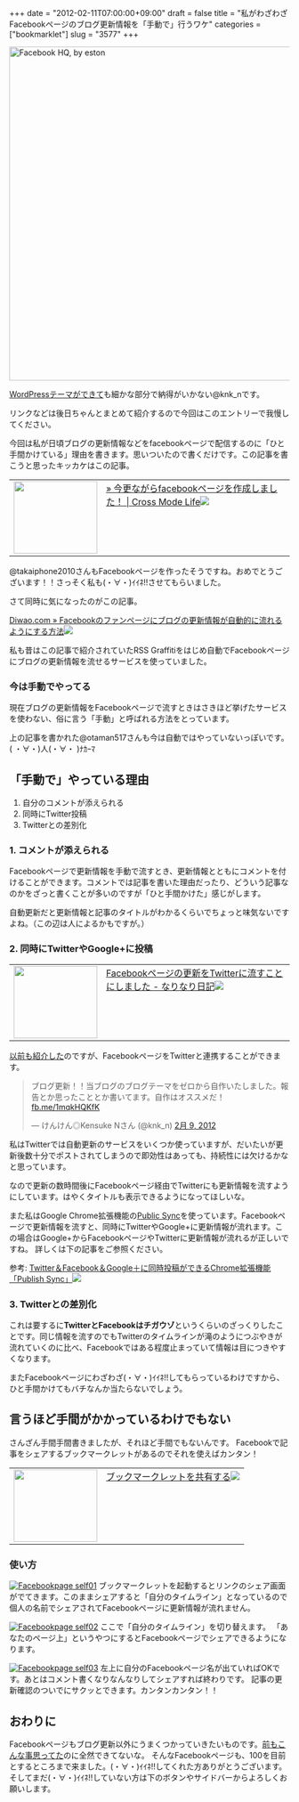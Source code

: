 +++
date = "2012-02-11T07:00:00+09:00"
draft = false
title = "私がわざわざFacebookページのブログ更新情報を「手動で」行うワケ"
categories = ["bookmarklet"]
slug = "3577"
+++

<a href="http://www.flickr.com/photos/33863004@N00/2390914273/" title="Facebook HQ, by eston by marcopako , on Flickr" target="_blank"><img class="flickr_photo" src="http://farm3.static.flickr.com/2315/2390914273_9b1ee4ee61_z.jpg" alt="Facebook HQ, by eston" width="600px"/></a>

<a href="http://knk-n.com/2012/02/09/making_myblogtheme/" target="_blank">WordPressテーマができて</a>も細かな部分で納得がいかない@knk_nです。

リンクなどは後日ちゃんとまとめて紹介するので今回はこのエントリーで我慢してください。

今回は私が日頃ブログの更新情報などをfacebookページで配信するのに「ひと手間かけている」理由を書きます。思いついたので書くだけです。<!--more-->この記事を書こうと思ったキッカケはこの記事。

<table width="100%"><td valign="top" width="150"><a href="http://crossmodelife.com/2012/02/09/1179/" target="_blank"><img border="0" src="http://capture.heartrails.com/150x130/shadow?http://crossmodelife.com/2012/02/09/1179/"  width="150" height="130" /></a></td><td valign="top"><a  href="http://crossmodelife.com/2012/02/09/1179/" target="_blank">» 今更ながらfacebookページを作成しました！ | Cross Mode Life</a><a href="http://b.hatena.ne.jp/entry/http://crossmodelife.com/2012/02/09/1179/" target="_blank"><img border="0" src="http://b.hatena.ne.jp/entry/image/large/http://crossmodelife.com/2012/02/09/1179/" /></a></td></table>

@takaiphone2010さんもFacebookページを作ったそうですね。おめでとうございます！！さっそく私も(・∀・)ｲｲﾈ!!させてもらいました。

さて同時に気になったのがこの記事。

<a href="http://diwao.com/ds-labo/2011/01/RSS-Graffiti.html" target="_blank">Diwao.com » Facebookのファンページにブログの更新情報が自動的に流れるようにする方法</a><a href="http://b.hatena.ne.jp/entry/http://diwao.com/ds-labo/2011/01/RSS-Graffiti.html" target="_blank"><img border="0" src="http://b.hatena.ne.jp/entry/image/large/http://diwao.com/ds-labo/2011/01/RSS-Graffiti.html" /></a>

私も昔はこの記事で紹介されていたRSS Graffitiをはじめ自動でFacebookページにブログの更新情報を流せるサービスを使っていました。

<h3>今は手動でやってる</h3>
現在ブログの更新情報をFacebookページで流すときはさきほど挙げたサービスを使わない、俗に言う「手動」と呼ばれる方法をとっています。

上の記事を書かれた@otaman517さんも今は自動ではやっていないっぽいです。( ・∀・)人(・∀・ )ﾅｶｰﾏ

<h2>「手動で」やっている理由</h2>
<ol>
<li>自分のコメントが添えられる</li>
<li>同時にTwitter投稿</li>
<li>Twitterとの差別化</li>
</ol>
<h3>1. コメントが添えられる</h3>
Facebookページで更新情報を手動で流すとき、更新情報とともにコメントを付けることができます。コメントでは記事を書いた理由だったり、どういう記事なのかをざっと書くことが多いのですが「ひと手間かけた」感じがします。

自動更新だと更新情報と記事のタイトルがわかるくらいでちょっと味気ないですよね。（この辺は人によるかもですが。）

<h3>2. 同時にTwitterやGoogle+に投稿</h3>
<table width="100%"><td valign="top" width="150"><a href="http://d.hatena.ne.jp/narinarissu/20110926/1317005565" target="_blank"><img border="0" src="http://capture.heartrails.com/150x130/shadow?http://d.hatena.ne.jp/narinarissu/20110926/1317005565"  width="150" height="130" /></a></td><td valign="top"><a  href="http://d.hatena.ne.jp/narinarissu/20110926/1317005565" target="_blank">Facebookページの更新をTwitterに流すことにしました - なりなり日記</a><a href="http://b.hatena.ne.jp/entry/http://d.hatena.ne.jp/narinarissu/20110926/1317005565" target="_blank"><img border="0" src="http://b.hatena.ne.jp/entry/image/large/http://d.hatena.ne.jp/narinarissu/20110926/1317005565" /></a></td></table>
<a href="http://knk-n.com/2011/09/28/facebook-page_howto/" target="_blank">以前も紹介した</a>のですが、FacebookページをTwitterと連携することができます。

<blockquote class="twitter-tweet tw-align-center" lang="ja"><p>ブログ更新！！当ブログのブログテーマをゼロから自作いたしました。報告とか思ったこととか書いてます。自作はオススメだ！ <a href="http://t.co/HdBxcO9E" title="http://fb.me/1mqkHQKfK">fb.me/1mqkHQKfK</a></p>&mdash; けんけん◎Kensuke Nさん (@knk_n) <a href="https://twitter.com/knk_n/status/167522776633192448" data-datetime="2012-02-09T08:18:37+00:00">2月 9, 2012</a></blockquote>
<script src="//platform.twitter.com/widgets.js" charset="utf-8"></script>

私はTwitterでは自動更新のサービスをいくつか使っていますが、だいたいが更新後数十分でポストされてしまうので即効性はあっても、持続性には欠けるかなと思っています。

なので更新の数時間後にFacebookページ経由でTwitterにも更新情報を流すようにしています。はやくタイトルも表示できるようになってほしいな。

また私はGoogle Chrome拡張機能の<a href="https://chrome.google.com/webstore/detail/aamklbolfkledofgpbdllkangemkfdnb?hl=ja" target="_blank">Public Sync</a>を使っています。Facebookページで更新情報を流すと、同時にTwitterやGoogle+に更新情報が流れます。この場合はGoogle+からFacebookページやTwitterに更新情報が流れるが正しいですね。
詳しくは下の記事をご参照ください。

<p>参考: <a href="http://knk-n.com/2011/10/31/publish-sync/" target="_blank">Twitter＆Facebook＆Google＋に同時投稿ができるChrome拡張機能「Publish Sync」</a><a href="http://b.hatena.ne.jp/entry/http://knk-n.com/2011/10/31/publish-sync/" target="_blank"><img border="0" src="http://b.hatena.ne.jp/entry/image/large/http://knk-n.com/2011/10/31/publish-sync/" /></a>
</p>


<h3>3. Twitterとの差別化</h3>
これは要するに<strong>TwitterとFacebookはチガウゾ</strong>というくらいのざっくりしたことです。同じ情報を流すのでもTwitterのタイムラインが滝のようにつぶやきが流れていくのに比べ、Facebookではある程度止まっていて情報は目につきやすくなります。

またFacebookページにわざわざ(・∀・)ｲｲﾈ!!してもらっているわけですから、ひと手間かけてもバチなんか当たらないでしょう。

<h2>言うほど手間がかかっているわけでもない</h2>
さんざん手間手間書きましたが、それほど手間でもないんです。
Facebookで記事をシェアするブックマークレットがあるのでそれを使えばカンタン！

<table width="100%"><td valign="top" width="150"><a href="http://www.facebook.com/share_options.php" target="_blank"><img border="0" src="http://capture.heartrails.com/150x130/shadow?http://www.facebook.com/share_options.php"  width="150" height="130" /></a></td><td valign="top"><a  href="http://www.facebook.com/share_options.php" target="_blank">ブックマークレットを共有する</a><a href="http://b.hatena.ne.jp/entry/http://www.facebook.com/share_options.php" target="_blank"><img border="0" src="http://b.hatena.ne.jp/entry/image/large/http://www.facebook.com/share_options.php" /></a></td></table>

<h3>使い方</h3>
<a href="https://knk-n.com/images/2012/02/making_myblogtheme04facebookpage_self01.jpg" title="Facebookpage self01"><img src="https://knk-n.com/images/2012/02/making_myblogtheme04facebookpage_self01.jpg" alt="Facebookpage self01" title="facebookpage_self01.jpg" /></a>
ブックマークレットを起動するとリンクのシェア画面がでてきます。このままシェアすると「自分のタイムライン」となっているので個人の名前でシェアされてFacebookページに更新情報が流れません。


<a href="https://knk-n.com/images/2012/02/facebookpage_self02.jpg" title="Facebookpage self02"><img src="https://knk-n.com/images/2012/02/facebookpage_self02.jpg" alt="Facebookpage self02" title="facebookpage_self02.jpg" /></a>
ここで「自分のタイムライン」を切り替えます。
「あなたのページ上」というやつにするとFacebookページでシェアできるようになります。

<a href="https://knk-n.com/images/2012/02/facebookpage_self03.png" title="Facebookpage self03"><img src="https://knk-n.com/images/2012/02/facebookpage_self03.png" alt="Facebookpage self03" title="facebookpage_self03.png" /></a>
左上に自分のFacebookページ名が出ていればOKです。あとはコメント書くなりなんなりしてシェアすれば終わりです。
記事の更新確認のついでにサクッとできます。カンタンカンタン！！

<h2>おわりに</h2>
Facebookページもブログ更新以外にうまくつかっていきたいものです。<a href="http://knk-n.com/2011/09/28/facebook-page_howto/" target="_blank">前もこんな事思ってた</a>のに全然できてないな。
そんなFacebookページも、100を目前とするところまで来ました。(・∀・)ｲｲﾈ!!してくれた方ありがとうございます。そしてまだ(・∀・)ｲｲﾈ!!していない方は下のボタンやサイドバーからよろしくお願いします。
